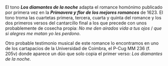 El tono ***Los diamantes de la noche*** adapta el romance homónimo publicado por primera vez en la ***Primavera y flor de los mejores romances*** de 1623. El tono troma las cuartetas primera, tercera, cuarta y quinta del romance y los dos primeros versos del cantarcillo final a los que precede con unos probablemente de cosecha propia: _No me den airados vida a tus ojos_ / _que si alegres me matan yo les perdono_.

Otro probable testimonio musical de este romance lo encontramos en uno de los cartapacios de la Universidad de Coimbra, el P-Cug MM 236 (f. 205v) donde aparece un dúo que solo copia el primer verso: _Los diamantes de la noche_.

